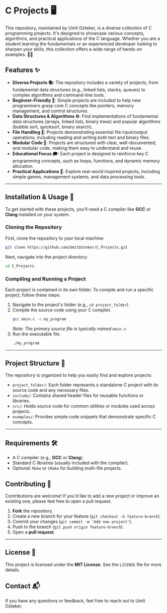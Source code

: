 # C Projects 🖥️

This repository, maintained by Umit Ozteker, is a diverse collection of C programming projects. It's designed to showcase various concepts, algorithms, and practical applications of the C language. Whether you are a student learning the fundamentals or an experienced developer looking to sharpen your skills, this collection offers a wide range of hands-on examples. 🧑‍💻

## Features ✨

  * **Diverse Projects 📚**: The repository includes a variety of projects, from fundamental data structures (e.g., linked lists, stacks, queues) to complex algorithms and command-line tools.
  * **Beginner-Friendly 🌱**: Simple projects are included to help new programmers grasp core C concepts like pointers, memory management, and control structures.
  * **Data Structures & Algorithms ⚙️**: Find implementations of fundamental data structures (arrays, linked lists, binary trees) and popular algorithms (bubble sort, quicksort, binary search).
  * **File Handling 📄**: Projects demonstrating essential file input/output operations, including reading and writing both text and binary files.
  * **Modular Code 🧩**: Projects are structured with clear, well-documented, and modular code, making them easy to understand and reuse.
  * **Educational Focus 🎓**: Each project is designed to reinforce key C programming concepts, such as loops, functions, and dynamic memory allocation.
  * **Practical Applications 🚀**: Explore real-world inspired projects, including simple games, management systems, and data processing tools.

-----

## Installation & Usage 🚀

To get started with these projects, you'll need a C compiler like **GCC** or **Clang** installed on your system.

### Cloning the Repository

First, clone the repository to your local machine:

```bash
git clone https://github.com/UmitOzteker/C_Projects.git
```

Next, navigate into the project directory:

```bash
cd C_Projects
```

### Compiling and Running a Project

Each project is contained in its own folder. To compile and run a specific project, follow these steps:

1.  Navigate to the project's folder (e.g., `cd project_folder`).
2.  Compile the source code using your C compiler.
    ```bash
    gcc main.c -o my_program
    ```
    *Note: The primary source file is typically named `main.c`.*
3.  Run the executable file.
    ```bash
    ./my_program
    ```

-----

## Project Structure 📁

The repository is organized to help you easily find and explore projects:

  * `project_folder/`: Each folder represents a standalone C project with its source code and any necessary files.
  * `include/`: Contains shared header files for reusable functions or libraries.
  * `src/`: Holds source code for common utilities or modules used across projects.
  * `examples/`: Provides simple code snippets that demonstrate specific C concepts.

-----

## Requirements 🛠️

  * A C compiler (e.g., **GCC** or **Clang**).
  * Standard C libraries (usually included with the compiler).
  * Optional: `Make` or `CMake` for building multi-file projects.

## Contributing 🤝

Contributions are welcome\! If you'd like to add a new project or improve an existing one, please feel free to open a pull request.

1.  **Fork** the repository.
2.  Create a new branch for your feature (`git checkout -b feature-branch`).
3.  Commit your changes (`git commit -m 'Add new project'`).
4.  Push to the branch (`git push origin feature-branch`).
5.  Open a **pull request**.

-----

## License 📜

This project is licensed under the **MIT License**. See the `LICENSE` file for more details.

## Contact 📬

If you have any questions or feedback, feel free to reach out to Umit Ozteker.
